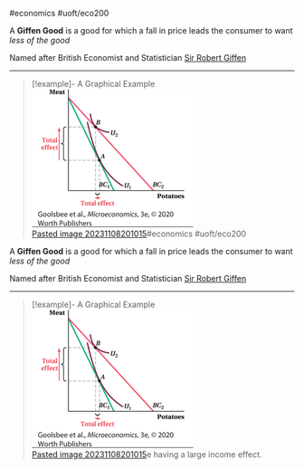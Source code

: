 #economics #uoft/eco200 

A **Giffen Good** is a good for which a fall in price leads the consumer to want *less of the good*

Named after British Economist and Statistician [Sir Robert Giffen](Sir%20Robert%20Giffen)

---
> [!example]- A Graphical Example  
> ![Pasted image 20231108201015](attachments/Pasted%20image%2020231108201015.png)  
[Pasted image 20231108201015](attachments/Pasted%20image%2020231108201015.png)#economics #uoft/eco200 

A **Giffen Good** is a good for which a fall in price leads the consumer to want *less of the good*

Named after British Economist and Statistician [Sir Robert Giffen](Sir%20Robert%20Giffen)

---
> [!example]- A Graphical Example  
> ![Pasted image 20231108201015](attachments/Pasted%20image%2020231108201015.png)  
[Pasted image 20231108201015](attachments/Pasted%20image%2020231108201015.png)e having a large income effect.